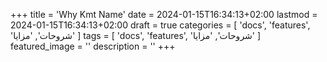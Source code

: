 +++
title = 'Why Kmt Name'
date = 2024-01-15T16:34:13+02:00
lastmod = 2024-01-15T16:34:13+02:00
draft = true
categories = [
    'docs',
    'features',
    'شروحات',
    'مزايا'
    ]
tags = [
    'docs',
    'features',
    'شروحات',
    'مزايا'
    ]
featured_image = ''
description = ''
+++
